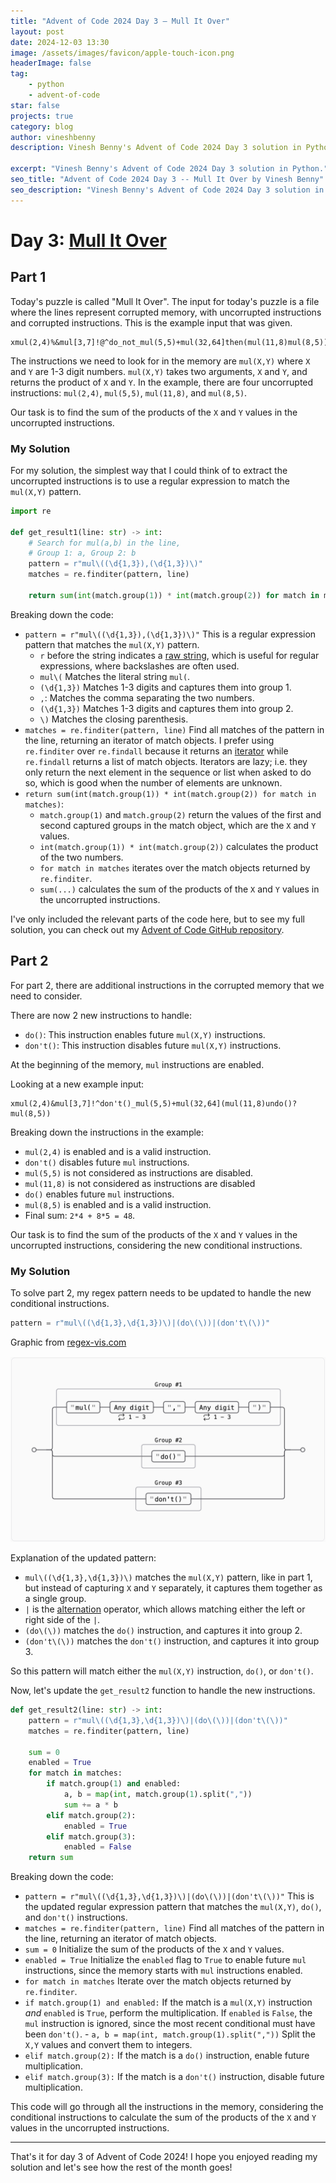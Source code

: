 ```yaml
---
title: "Advent of Code 2024 Day 3 – Mull It Over"
layout: post
date: 2024-12-03 13:30
image: /assets/images/favicon/apple-touch-icon.png
headerImage: false
tag:
    - python
    - advent-of-code
star: false
projects: true
category: blog
author: vineshbenny
description: Vinesh Benny's Advent of Code 2024 Day 3 solution in Python.

excerpt: "Vinesh Benny's Advent of Code 2024 Day 3 solution in Python."
seo_title: "Advent of Code 2024 Day 3 -- Mull It Over by Vinesh Benny"
seo_description: "Vinesh Benny's Advent of Code 2024 Day 3 solution in Python."
---
```


# Day 3: [Mull It Over](https://adventofcode.com/2024/day/3)

## Part 1

Today's puzzle is called "Mull It Over". The input for today's puzzle is a file
where the lines represent corrupted memory, with uncorrupted instructions and
corrupted instructions. This is the example input that was given.

```plaintext
xmul(2,4)%&mul[3,7]!@^do_not_mul(5,5)+mul(32,64]then(mul(11,8)mul(8,5))
```

The instructions we need to look for in the memory are `mul(X,Y)` where `X` and
`Y` are 1-3 digit numbers. `mul(X,Y)` takes two arguments, `X` and `Y`, and
returns the product of `X` and `Y`. In the example, there are four uncorrupted
instructions: `mul(2,4)`, `mul(5,5)`, `mul(11,8)`, and `mul(8,5)`.

Our task is to find the sum of the products of the `X` and `Y` values in the
uncorrupted instructions.

### My Solution

For my solution, the simplest way that I could think of to extract the
uncorrupted instructions is to use a regular expression to match the `mul(X,Y)`
pattern.

```python
import re

def get_result1(line: str) -> int:
    # Search for mul(a,b) in the line,
    # Group 1: a, Group 2: b
    pattern = r"mul\((\d{1,3}),(\d{1,3})\)"
    matches = re.finditer(pattern, line)

    return sum(int(match.group(1)) * int(match.group(2)) for match in matches)
```

Breaking down the code:

- `pattern = r"mul\((\d{1,3}),(\d{1,3})\)"` This is a regular expression pattern
  that matches the `mul(X,Y)` pattern.
  - `r` before the string indicates a
    [raw string](https://www.geeksforgeeks.org/python-raw-strings/), which is
    useful for regular expressions, where backslashes are often used.
  - `mul\(` Matches the literal string `mul(`.
  - `(\d{1,3})` Matches 1-3 digits and captures them into group 1.
  - `,`: Matches the comma separating the two numbers.
  - `(\d{1,3})` Matches 1-3 digits and captures them into group 2.
  - `\)` Matches the closing parenthesis.
- `matches = re.finditer(pattern, line)` Find all matches of the pattern in the
  line, returning an iterator of match objects. I prefer using `re.finditer`
  over `re.findall` because it returns an
  [iterator](https://docs.python.org/3/glossary.html#term-iterator) while
  `re.findall` returns a list of match objects. Iterators are lazy; i.e. they
  only return the next element in the sequence or list when asked to do so,
  which is good when the number of elements are unknown.
- `return sum(int(match.group(1)) * int(match.group(2)) for match in matches)`:
  - `match.group(1)` and `match.group(2)` return the values of the first and
    second captured groups in the match object, which are the `X` and `Y`
    values.
  - `int(match.group(1)) * int(match.group(2))` calculates the product of the
    two numbers.
  - `for match in matches` iterates over the match objects returned by
    `re.finditer`.
  - `sum(...)` calculates the sum of the products of the `X` and `Y` values in
    the uncorrupted instructions.

I've only included the relevant parts of the code here, but to see my full
solution, you can check out my
[Advent of Code GitHub repository](https://github.com/VBenny42/AoC/blob/main/2024/day03/solution.py).

## Part 2

For part 2, there are additional instructions in the corrupted memory that we
need to consider.

There are now 2 new instructions to handle:

- `do()`: This instruction enables future `mul(X,Y)` instructions.
- `don't()`: This instruction disables future `mul(X,Y)` instructions.

At the beginning of the memory, `mul` instructions are enabled.

Looking at a new example input:

```plaintext
xmul(2,4)&mul[3,7]!^don't()_mul(5,5)+mul(32,64](mul(11,8)undo()?mul(8,5))
```

Breaking down the instructions in the example:

- `mul(2,4)` is enabled and is a valid instruction.
- `don't()` disables future `mul` instructions.
- `mul(5,5)` is not considered as instructions are disabled.
- `mul(11,8)` is not considered as instructions are disabled
- `do()` enables future `mul` instructions.
- `mul(8,5)` is enabled and is a valid instruction.
- Final sum: `2*4 + 8*5 = 48`.

Our task is to find the sum of the products of the `X` and `Y` values in the
uncorrupted instructions, considering the new conditional instructions.

### My Solution

To solve part 2, my regex pattern needs to be updated to handle the new
conditional instructions.

```python
pattern = r"mul\((\d{1,3},\d{1,3})\)|(do\(\))|(don't\(\))"
```

<div>
    <div style="margin-bottom: 15px;">
        <figcaption class="caption">Graphic from <a href="https://regex-vis.com/?r=%28mul%5C%28%5Cd%7B1%2C3%7D%2C%5Cd%7B1%2C3%7D%5C%29%29%7C%28do%5C%28%5C%29%29%7C%28don%27t%5C%28%5C%29%29">regex-vis.com</a></figcaption>
    </div>
    <img src="../assets/images/2024-12-03/Capture-2024-12-03-184215.png" alt="Regex pattern for part 2" loading="lazy">
</div>

Explanation of the updated pattern:

- `mul\((\d{1,3},\d{1,3})\)` matches the `mul(X,Y)` pattern, like in part 1, but
  instead of capturing `X` and `Y` separately, it captures them together as a
  single group.
- `|` is the
  [alternation](https://www.regular-expressions.info/alternation.html) operator,
  which allows matching either the left or right side of the `|`.
- `(do\(\))` matches the `do()` instruction, and captures it into group 2.
- `(don't\(\))` matches the `don't()` instruction, and captures it into group 3.

So this pattern will match either the `mul(X,Y)` instruction, `do()`, or
`don't()`.

Now, let's update the `get_result2` function to handle the new instructions.

```python
def get_result2(line: str) -> int:
    pattern = r"mul\((\d{1,3},\d{1,3})\)|(do\(\))|(don't\(\))"
    matches = re.finditer(pattern, line)

    sum = 0
    enabled = True
    for match in matches:
        if match.group(1) and enabled:
            a, b = map(int, match.group(1).split(","))
            sum += a * b
        elif match.group(2):
            enabled = True
        elif match.group(3):
            enabled = False
    return sum
```

Breaking down the code:

- `pattern = r"mul\((\d{1,3},\d{1,3})\)|(do\(\))|(don't\(\))"` This is the
  updated regular expression pattern that matches the `mul(X,Y)`, `do()`, and
  `don't()` instructions.
- `matches = re.finditer(pattern, line)` Find all matches of the pattern in the
  line, returning an iterator of match objects.
- `sum = 0` Initialize the sum of the products of the `X` and `Y` values.
- `enabled = True` Initialize the `enabled` flag to `True` to enable future
  `mul` instructions, since the memory starts with `mul` instructions enabled.
- `for match in matches` Iterate over the match objects returned by
  `re.finditer`.
- `if match.group(1) and enabled:` If the match is a `mul(X,Y)` instruction
  _and_ `enabled` is `True`, perform the multiplication. If `enabled` is
  `False`, the `mul` instruction is ignored, since the most recent conditional
  must have been `don't()`. - `a, b = map(int, match.group(1).split(","))` Split
  the `X,Y` values and convert them to integers.
- `elif match.group(2):` If the match is a `do()` instruction, enable future
  multiplication.
- `elif match.group(3):` If the match is a `don't()` instruction, disable future
  multiplication.

This code will go through all the instructions in the memory, considering the
conditional instructions to calculate the sum of the products of the `X` and `Y`
values in the uncorrupted instructions.

---

That's it for day 3 of Advent of Code 2024! I hope you enjoyed reading my
solution and let's see how the rest of the month goes!
